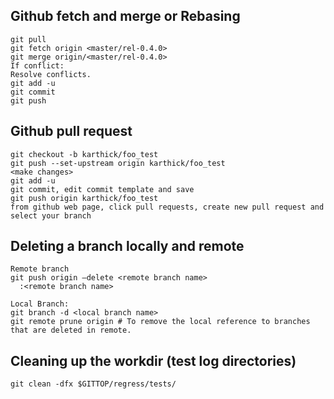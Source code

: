 ## Github fetch and merge or Rebasing
```
git pull
git fetch origin <master/rel-0.4.0>
git merge origin/<master/rel-0.4.0>
If conflict:
Resolve conflicts.
git add -u
git commit
git push
```

## Github pull request
```
git checkout -b karthick/foo_test
git push --set-upstream origin karthick/foo_test
<make changes>
git add -u
git commit, edit commit template and save
git push origin karthick/foo_test
from github web page, click pull requests, create new pull request and select your branch
```

## Deleting a branch locally and remote
```
Remote branch  
git push origin —delete <remote branch name> 
  :<remote branch name> 
  
Local Branch: 
git branch -d <local branch name> 
git remote prune origin # To remove the local reference to branches that are deleted in remote.  
```

## Cleaning up the workdir (test log directories)
```
git clean -dfx $GITTOP/regress/tests/ 
```
